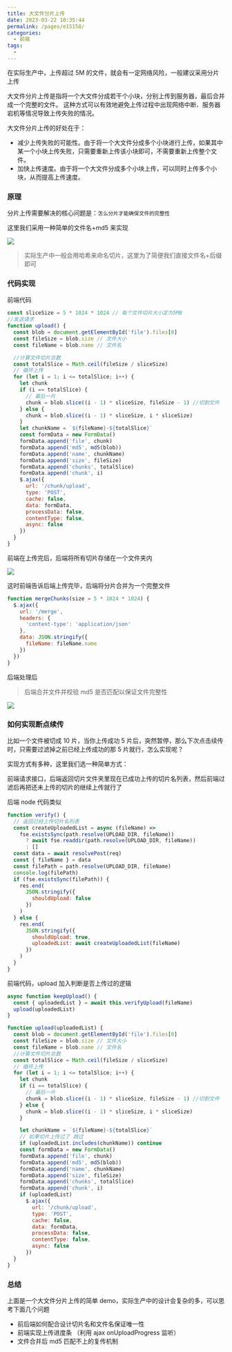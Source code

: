 ```yaml
---
title: 大文件分片上传
date: 2023-03-22 10:35:44
permalink: /pages/e15158/
categories:
  - 前端
tags:
  - 
---
```

在实际生产中，上传超过 5M 的文件，就会有一定网络风险，一般建议采用分片上传

大文件分片上传是指将一个大文件分成若干个小块，分别上传到服务器，最后合并成一个完整的文件。
这种方式可以有效地避免上传过程中出现网络中断、服务器宕机等情况导致上传失败的情况。

大文件分片上传的好处在于：

- 减少上传失败的可能性。由于将一个大文件分成多个小块进行上传，如果其中某一个小块上传失败，只需要重新上传该小块即可，不需要重新上传整个文件。
- 加快上传速度。由于将一个大文件分成多个小块上传，可以同时上传多个小块，从而提高上传速度。

### 原理

分片上传需要解决的核心问题是：`怎么分片才能确保文件的完整性`

这里我们采用一种简单的文件名+md5 来实现

![](https://raw.gitmirror.com/GanChuanYin/picture/main/blog/20230322103609.png)

> 实际生产中一般会用哈希来命名切片，这里为了简便我们直接文件名+后缀即可

### 代码实现

前端代码

```javascript
const sliceSize = 5 * 1024 * 1024 // 每个文件切片大小定为5MB
//发送请求
function upload() {
  const blob = document.getElementById('file').files[0]
  const fileSize = blob.size // 文件大小
  const fileName = blob.name // 文件名

  //计算文件切片总数
  const totalSlice = Math.ceil(fileSize / sliceSize)
  // 循环上传
  for (let i = 1; i <= totalSlice; i++) {
    let chunk
    if (i == totalSlice) {
      // 最后一片
      chunk = blob.slice((i - 1) * sliceSize, fileSize - 1) //切割文件
    } else {
      chunk = blob.slice((i - 1) * sliceSize, i * sliceSize)
    }
    let chunkName = `${fileName}-${totalSlice}`
    const formData = new FormData()
    formData.append('file', chunk)
    formData.append('md5', md5(blob))
    formData.append('name', chunkName)
    formData.append('size', fileSize)
    formData.append('chunks', totalSlice)
    formData.append('chunk', i)
    $.ajax({
      url: '/chunk/upload',
      type: 'POST',
      cache: false,
      data: formData,
      processData: false,
      contentType: false,
      async: false
    })
  }
}
```

前端在上传完后，后端将所有切片存储在一个文件夹内

![](https://raw.gitmirror.com/GanChuanYin/picture/main/blog/20230322105044.png)

这时前端告诉后端上传完毕，后端将分片合并为一个完整文件

```javascript
function mergeChunks(size = 5 * 1024 * 1024) {
  $.ajax({
    url: '/merge',
    headers: {
      'content-type': 'application/json'
    },
    data: JSON.stringify({
      fileName: fileName.name
    })
  })
}
```

后端处理后

> 后端合并文件并校验 md5 是否匹配以保证文件完整性

![](https://raw.gitmirror.com/GanChuanYin/picture/main/blog/20230322105236.png)

### 如何实现断点续传

比如一个文件被切成 10 片，当你上传成功 5 片后，突然暂停，那么下次点击续传时，只需要过滤掉之前已经上传成功的那 5 片就行，怎么实现呢？

实现方式有多种，这里我们选一种简单方式：

前端请求接口，后端返回切片文件夹里现在已成功上传的切片名列表，然后前端过滤后再把还未上传的切片的继续上传就行了

后端 node 代码类似

```javascript
function verify() {
  // 返回已经上传切片名列表
  const createUploadedList = async (fileName) =>
    fse.existsSync(path.resolve(UPLOAD_DIR, fileName))
      ? await fse.readdir(path.resolve(UPLOAD_DIR, fileName))
      : []
  const data = await resolvePost(req)
  const { fileName } = data
  const filePath = path.resolve(UPLOAD_DIR, fileName)
  console.log(filePath)
  if (fse.existsSync(filePath)) {
    res.end(
      JSON.stringify({
        shouldUpload: false
      })
    )
  } else {
    res.end(
      JSON.stringify({
        shouldUpload: true,
        uploadedList: await createUploadedList(fileName)
      })
    )
  }
}
```

前端代码，upload 加入判断是否上传过的逻辑

```javascript
async function keepUpload() {
  const { uploadedList } = await this.verifyUpload(fileName)
  upload(uploadedList)
}

function upload(uploadedList) {
  const blob = document.getElementById('file').files[0]
  const fileSize = blob.size // 文件大小
  const fileName = blob.name // 文件名
  //计算文件切片总数
  const totalSlice = Math.ceil(fileSize / sliceSize)
  // 循环上传
  for (let i = 1; i <= totalSlice; i++) {
    let chunk
    if (i == totalSlice) {
      // 最后一片
      chunk = blob.slice((i - 1) * sliceSize, fileSize - 1) //切割文件
    } else {
      chunk = blob.slice((i - 1) * sliceSize, i * sliceSize)
    }

    let chunkName = `${fileName}-${totalSlice}`
    // 如果切片上传过了 跳过
    if (uploadedList.includes(chunkName)) continue
    const formData = new FormData()
    formData.append('file', chunk)
    formData.append('md5', md5(blob))
    formData.append('name', chunkName)
    formData.append('size', fileSize)
    formData.append('chunks', totalSlice)
    formData.append('chunk', i)
    if (uploadedList)
      $.ajax({
        url: '/chunk/upload',
        type: 'POST',
        cache: false,
        data: formData,
        processData: false,
        contentType: false,
        async: false
      })
  }
}
```

### 总结

上面是一个大文件分片上传的简单 demo，实际生产中的设计会复杂的多，可以思考下面几个问题

- 前后端如何配合设计切片名和文件名保证唯一性
- 前端实现上传进度条 （利用 ajax onUploadProgress 监听）
- 文件合并后 md5 匹配不上的复传机制
